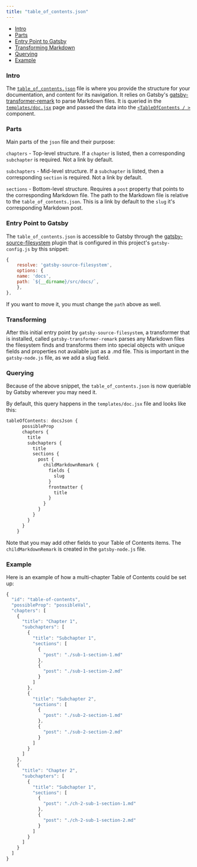 ```yaml
---
title: "table_of_contents.json"
---
```


* [Intro](#intro)
* [Parts](#parts)
* [Entry Point to Gatsby](#entry)
* [Transforming Markdown](#transforming)
* [Querying](#querying)
* [Example](#example)

<a name="intro"/>

### Intro

The [`table_of_contents.json`](https://github.com/graysonhicks/gatsby-starter-skinny-docs/blob/master/src/docs/table_of_contents.json) file is where you provide the structure for your documentation, and content for its navigation. It relies on Gatsby's [gatsby-transformer-remark](https://www.gatsbyjs.org/packages/gatsby-transformer-remark/) to parse Markdown files. It is queried in the [`templates/doc.jsx`](https://github.com/graysonhicks/gatsby-starter-skinny-docs/blob/master/src/templates/doc.jsx) page and passed the data into the [`<TableOfContents / >`](/table-of-contents-component) component.

<a name="parts"/>

### Parts

Main parts of the `json` file and their purpose:

`chapters` - Top-level structure. If a `chapter` is listed, then a corresponding `subchapter` is required. Not a link by default.

`subchapters` - Mid-level structure. If a `subchapter` is listed, then a corresponding `section` is required. Not a link by default.

`sections` - Bottom-level structure. Requires a `post` property that points to the corresponding Markdown file. The path to the Markdown file is relative to the `table_of_contents.json`. This is a link by default to the `slug` it's corresponding Markdown post.

<a name="entry"/>

### Entry Point to Gatsby

The `table_of_contents.json` is accessible to Gatsby through the [gatsby-source-filesystem](https://www.gatsbyjs.org/packages/gatsby-source-filesystem/#gatsby-source-filesystem) plugin that is configured in this project's `gatsby-config.js` by this snippet:

```javascript
{
    resolve: 'gatsby-source-filesystem',
    options: {
    name: 'docs',
    path: `${__dirname}/src/docs/`,
    },
},
```

If you want to move it, you must change the `path` above as well.

<a name="transforming"/>

### Transforming

After this initial entry point by `gatsby-source-filesystem`, a transformer that is installed, called `gatsby-transformer-remark` parses any Markdown files the filesystem finds and transforms them into special objects with unique fields and properties not available just as a .md file. This is important in the `gatsby-node.js` file, as we add a slug field.

<a name="querying"/>

### Querying

Because of the above snippet, the `table_of_contents.json` is now queriable by Gatsby wherever you may need it.

By default, this query happens in the `templates/doc.jsx` file and looks like this:

```javascript
tableOfContents: docsJson {
      possibleProp
      chapters {
        title
        subchapters {
          title
          sections {
            post {
              childMarkdownRemark {
                fields {
                  slug
                }
                frontmatter {
                  title
                }
              }
            }
          }
        }
      }
    }
```

Note that you may add other fields to your Table of Contents items. The `childMarkdownRemark` is created in the `gatsby-node.js` file.

<a name="example"/>

### Example

Here is an example of how a multi-chapter Table of Contents could be set up:

```javascript
{
  "id": "table-of-contents",
  "possibleProp": "possibleVal",
  "chapters": [
    {
      "title": "Chapter 1",
      "subchapters": [
        {
          "title": "Subchapter 1",
          "sections": [
            {
              "post": "./sub-1-section-1.md"
            },
            {
              "post": "./sub-1-section-2.md"
            }
          ]
        },
        {
          "title": "Subchapter 2",
          "sections": [
            {
              "post": "./sub-2-section-1.md"
            },
            {
              "post": "./sub-2-section-2.md"
            }
          ]
        }
      ]
    },
    {
      "title": "Chapter 2",
      "subchapters": [
        {
          "title": "Subchapter 1",
          "sections": [
            {
              "post": "./ch-2-sub-1-section-1.md"
            },
            {
              "post": "./ch-2-sub-1-section-2.md"
            }
          ]
        }
      ]
    }
  ]
}
```
